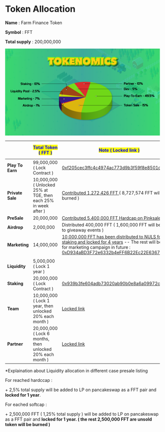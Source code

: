 # Token Allocation

**Name** : Farm Finance Token

**Symbol** : FFT

**Total supply** : 200,000,000



![](../.gitbook/assets/pie-3.png)

|                  | <mark style="color:blue;">**Total Token ( FFT )**</mark>        | <mark style="color:blue;">**Note ( Locked link )**</mark>                                                                                                                                                                                                                                                                          | <mark style="color:blue;">**Total Supply ( % )**</mark> |
| ---------------- | --------------------------------------------------------------- | ---------------------------------------------------------------------------------------------------------------------------------------------------------------------------------------------------------------------------------------------------------------------------------------------------------------------------------- | ------------------------------------------------------- |
| **Play To Earn** | 99,000,000 ( Lock Contract )                                    | [0xf205cec3ffc4c4974ac773d9b3f59f8e8501d5cf](https://bscscan.com/token/0xf205cec3ffc4c4974ac773d9b3f59f8e8501d5cf)                                                                                                                                                                                                                 | 49.5%                                                   |
| **Private Sale** | 10,000,000 ( Unlocked 25% at TGE, then each 25% in week after ) | [Contributed 1,272,426 FFT ](https://t.me/FarmFinanceChannel/82)( 8,727,574 FFT will be burned )                                                                                                                                                                                                                                   | 5%                                                      |
| **PreSale**      | 20,000,000                                                      | [Contributed 5,400,000 FFT Hardcap on Pinksale](https://www.pinksale.finance/#/launchpad/0x9eD9ba79791484988Bb8c6042633e655b775fE0B).                                                                                                                                                                                              | 10%                                                     |
| **Airdrop**      | 2,000,000                                                       | Distributed 400,000 FFT ( 1,600,000 FFT will be added to giveaway events )                                                                                                                                                                                                                                                         | 1%                                                      |
| **Marketing**    | 14,000,000                                                      | [10,000,000 FFT has been distributed to NULS for staking and locked for 4 years](https://wallet.nuls.io/pocm/Projects/ProjectsInfo?releaseId=237) -- The rest will be used for marketing campaign in future : [0xD934aBD3F72e6332b4eFF6B22Ec22E636752c1D3](https://bscscan.com/address/0xD934aBD3F72e6332b4eFF6B22Ec22E636752c1D3) | 7%                                                      |
|                  |                                                                 |                                                                                                                                                                                                                                                                                                                                    |                                                         |
| **Liquidity**    | 5,000,000 ( Lock 1 year )                                       |                                                                                                                                                                                                                                                                                                                                    | 2.5%                                                    |
| **Staking**      | 20,000,000 ( Lock Contract )                                    | [0x939b3fe604adb73020ab90b0e8a6a09972cdc85a](https://bscscan.com/address/0x939b3fe604adb73020ab90b0e8a6a09972cdc85a)                                                                                                                                                                                                               | 10%                                                     |
| **Team**         | 10,000,000 ( Lock 1 year, then unlocked 20% each month )        | [Locked link](https://www.pinksale.finance/#/pinklock/record/11250)                                                                                                                                                                                                                                                                | 5%                                                      |
| **Partner**      | 20,000,000 ( Lock 6 months, then unlocked 20% each month )      | [Locked link](https://www.pinksale.finance/#/pinklock/record/11251?chain=BSC)                                                                                                                                                                                                                                                      | 10%                                                     |

\*Explaination about Liquidity allocation in different case presale listing

For reached hardccap :

\+ 2,5% total supply will be added to LP on pancakeswap as a FFT pair and **locked for 1 year**.

For eached softcap :

\+ 2,500,000 FFT ( 1,25% total supply ) will be added to LP on pancakeswap as a FFT pair and **locked for 1 year. ( the rest 2,500,000 FFT are unsold token will be burned )**
